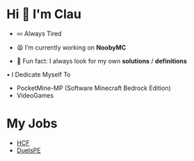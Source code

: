# Hi 👋 I'm Clau

- 💤 Always Tired

- 😩 I’m currently working on **NoobyMC**
- 💯 Fun fact: I always look for my own **solutions** / **definitions**

• I Dedicate Myself To

- PocketMine-MP (Software Minecraft Bedrock Edition)
- VideoGames

# My Jobs

- [HCF](https://github.com/TeamCF/HCF)
- [DuelsPE](https://github.com/TeamCF/DuelsPE)


<!--
**SrClau/SrClau** is a ✨ _special_ ✨ repository because its `README.md` (this file) appears on your GitHub profile.

Here are some ideas to get you started:

- 🔭 I’m currently working on ...
- 🌱 I’m currently learning ...
- 👯 I’m looking to collaborate on ...
- 🤔 I’m looking for help with ...
- 💬 Ask me about ...
- 📫 How to reach me: ...
- 😄 Pronouns: ...
- ⚡ Fun fact: ...
- 📖 I’m currently learning Web Development
-->

